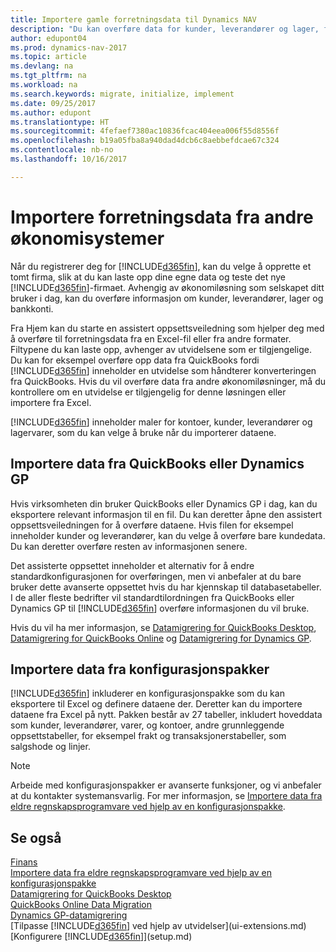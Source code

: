 ```yaml
---
title: Importere gamle forretningsdata til Dynamics NAV
description: "Du kan overføre data for kunder, leverandører og lager, for eksempel fra Excel, QuickBooks eller Dynamics GP, til Dynamics NAV."
author: edupont04
ms.prod: dynamics-nav-2017
ms.topic: article
ms.devlang: na
ms.tgt_pltfrm: na
ms.workload: na
ms.search.keywords: migrate, initialize, implement
ms.date: 09/25/2017
ms.author: edupont
ms.translationtype: HT
ms.sourcegitcommit: 4fefaef7380ac10836fcac404eea006f55d8556f
ms.openlocfilehash: b19a05fba8a940dad4dcb6c8aebbefdcae67c324
ms.contentlocale: nb-no
ms.lasthandoff: 10/16/2017

---
```

# <a name="importing-business-data-from-other-finance-systems"></a>Importere forretningsdata fra andre økonomisystemer
Når du registrerer deg for [!INCLUDE[d365fin](includes/d365fin_md.md)], kan du velge å opprette et tomt firma, slik at du kan laste opp dine egne data og teste det nye [!INCLUDE[d365fin](includes/d365fin_md.md)]-firmaet. Avhengig av økonomiløsning som selskapet ditt bruker i dag, kan du overføre informasjon om kunder, leverandører, lager og bankkonti.  

Fra Hjem kan du starte en assistert oppsettsveiledning som hjelper deg med å overføre til forretningsdata fra en Excel-fil eller fra andre formater. Filtypene du kan laste opp, avhenger av utvidelsene som er tilgjengelige. Du kan for eksempel overføre opp data fra QuickBooks fordi [!INCLUDE[d365fin](includes/d365fin_md.md)] inneholder en utvidelse som håndterer konverteringen fra QuickBooks. Hvis du vil overføre data fra andre økonomiløsninger, må du kontrollere om en utvidelse er tilgjengelig for denne løsningen eller importere fra Excel.  

[!INCLUDE[d365fin](includes/d365fin_md.md)] inneholder maler for kontoer, kunder, leverandører og lagervarer, som du kan velge å bruke når du importerer dataene.  

## <a name="importing-data-from-quickbooks-or-dynamics-gp"></a>Importere data fra QuickBooks eller Dynamics GP
Hvis virksomheten din bruker QuickBooks eller Dynamics GP i dag, kan du eksportere relevant informasjon til en fil. Du kan deretter åpne den assistert oppsettsveiledningen for å overføre dataene.
Hvis filen for eksempel inneholder kunder og leverandører, kan du velge å overføre bare kundedata. Du kan deretter overføre resten av informasjonen senere.  

Det assisterte oppsettet inneholder et alternativ for å endre standardkonfigurasjonen for overføringen, men vi anbefaler at du bare bruker dette avanserte oppsettet hvis du har kjennskap til databasetabeller. I de aller fleste bedrifter vil standardtilordningen fra QuickBooks eller Dynamics GP til [!INCLUDE[d365fin](includes/d365fin_md.md)] overføre informasjonen du vil bruke.  

Hvis du vil ha mer informasjon, se [Datamigrering for QuickBooks Desktop](ui-extensions-quickbooks-data-migration.md), [Datamigrering for QuickBooks Online](ui-extensions-quickbooks-online-data-migration.md) og [Datamigrering for Dynamics GP](ui-extensions-dynamicsgp-data-migration.md).  

## <a name="importing-data-from-configuration-packages"></a>Importere data fra konfigurasjonspakker
[!INCLUDE[d365fin](includes/d365fin_md.md)] inkluderer en konfigurasjonspakke som du kan eksportere til Excel og definere dataene der. Deretter kan du importere dataene fra Excel på nytt. Pakken består av 27 tabeller, inkludert hoveddata som kunder, leverandører, varer, og kontoer, andre grunnleggende oppsettstabeller, for eksempel frakt og transaksjonerstabeller, som salgshode og linjer.  

> [!NOTE]  
>   Arbeide med konfigurasjonspakker er avanserte funksjoner, og vi anbefaler at du kontakter systemansvarlig. For mer informasjon, se [Importere data fra eldre regnskapsprogramvare ved hjelp av en konfigurasjonspakke](across-import-data-configuration-packages.md).  

## <a name="see-also"></a>Se også
[Finans](finance.md)  
[Importere data fra eldre regnskapsprogramvare ved hjelp av en konfigurasjonspakke](across-import-data-configuration-packages.md)  
[Datamigrering for QuickBooks Desktop](ui-extensions-quickbooks-data-migration.md)  
[QuickBooks Online Data Migration](ui-extensions-quickbooks-online-data-migration.md)  
[Dynamics GP-datamigrering](ui-extensions-dynamicsgp-data-migration.md)  
[Tilpasse [!INCLUDE[d365fin](includes/d365fin_md.md)] ved hjelp av utvidelser](ui-extensions.md)   
[Konfigurere [!INCLUDE[d365fin](includes/d365fin_md.md)]](setup.md)

## 


